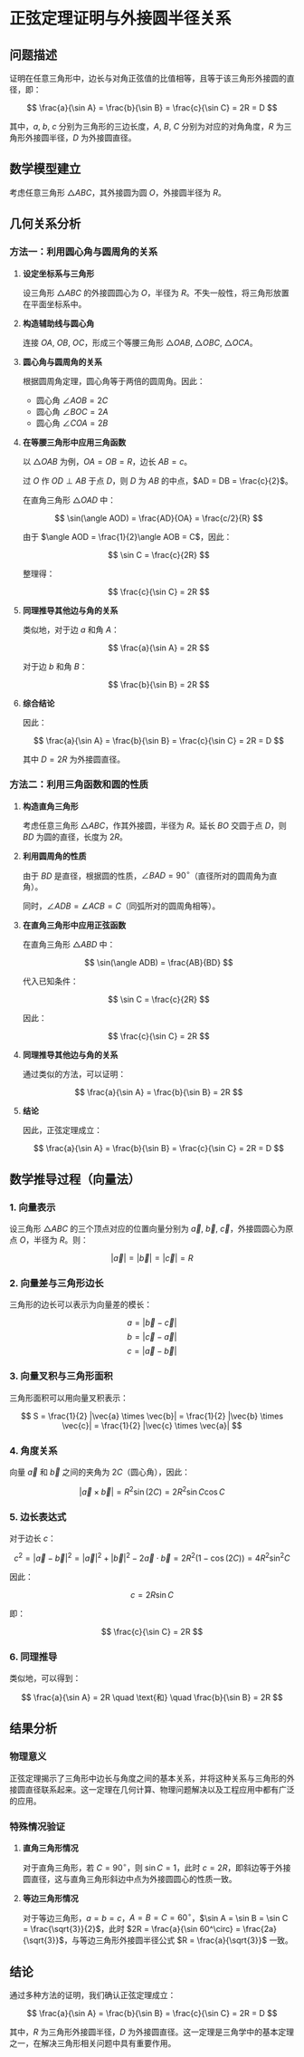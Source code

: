 # 正弦定理证明与外接圆半径关系

## 问题描述

证明在任意三角形中，边长与对角正弦值的比值相等，且等于该三角形外接圆的直径，即：

$$ \frac{a}{\sin A} = \frac{b}{\sin B} = \frac{c}{\sin C} = 2R = D $$

其中，$a$, $b$, $c$ 分别为三角形的三边长度，$A$, $B$, $C$ 分别为对应的对角角度，$R$ 为三角形外接圆半径，$D$ 为外接圆直径。

## 数学模型建立

考虑任意三角形 $\triangle ABC$，其外接圆为圆 $O$，外接圆半径为 $R$。

## 几何关系分析

### 方法一：利用圆心角与圆周角的关系

1. **设定坐标系与三角形**
   
   设三角形 $\triangle ABC$ 的外接圆圆心为 $O$，半径为 $R$。不失一般性，将三角形放置在平面坐标系中。

2. **构造辅助线与圆心角**
   
   连接 $OA$, $OB$, $OC$，形成三个等腰三角形 $\triangle OAB$, $\triangle OBC$, $\triangle OCA$。

3. **圆心角与圆周角的关系**
   
   根据圆周角定理，圆心角等于两倍的圆周角。因此：
   
   - 圆心角 $\angle AOB = 2C$
   - 圆心角 $\angle BOC = 2A$
   - 圆心角 $\angle COA = 2B$

4. **在等腰三角形中应用三角函数**
   
   以 $\triangle OAB$ 为例，$OA = OB = R$，边长 $AB = c$。
   
   过 $O$ 作 $OD \perp AB$ 于点 $D$，则 $D$ 为 $AB$ 的中点，$AD = DB = \frac{c}{2}$。
   
   在直角三角形 $\triangle OAD$ 中：
   
   $$ \sin(\angle AOD) = \frac{AD}{OA} = \frac{c/2}{R} $$
   
   由于 $\angle AOD = \frac{1}{2}\angle AOB = C$，因此：
   
   $$ \sin C = \frac{c}{2R} $$
   
   整理得：
   
   $$ \frac{c}{\sin C} = 2R $$

5. **同理推导其他边与角的关系**
   
   类似地，对于边 $a$ 和角 $A$：
   
   $$ \frac{a}{\sin A} = 2R $$
   
   对于边 $b$ 和角 $B$：
   
   $$ \frac{b}{\sin B} = 2R $$

6. **综合结论**
   
   因此：
   
   $$ \frac{a}{\sin A} = \frac{b}{\sin B} = \frac{c}{\sin C} = 2R = D $$
   
   其中 $D = 2R$ 为外接圆直径。

### 方法二：利用三角函数和圆的性质

1. **构造直角三角形**
   
   考虑任意三角形 $\triangle ABC$，作其外接圆，半径为 $R$。延长 $BO$ 交圆于点 $D$，则 $BD$ 为圆的直径，长度为 $2R$。

2. **利用圆周角的性质**
   
   由于 $BD$ 是直径，根据圆的性质，$\angle BAD = 90^\circ$（直径所对的圆周角为直角）。
   
   同时，$\angle ADB = \angle ACB = C$（同弧所对的圆周角相等）。

3. **在直角三角形中应用正弦函数**
   
   在直角三角形 $\triangle ABD$ 中：
   
   $$ \sin(\angle ADB) = \frac{AB}{BD} $$
   
   代入已知条件：
   
   $$ \sin C = \frac{c}{2R} $$
   
   因此：
   
   $$ \frac{c}{\sin C} = 2R $$

4. **同理推导其他边与角的关系**
   
   通过类似的方法，可以证明：
   
   $$ \frac{a}{\sin A} = \frac{b}{\sin B} = 2R $$

5. **结论**
   
   因此，正弦定理成立：
   
   $$ \frac{a}{\sin A} = \frac{b}{\sin B} = \frac{c}{\sin C} = 2R = D $$

## 数学推导过程（向量法）

### 1. 向量表示

设三角形 $\triangle ABC$ 的三个顶点对应的位置向量分别为 $\vec{a}$, $\vec{b}$, $\vec{c}$，外接圆圆心为原点 $O$，半径为 $R$。则：

$$ |\vec{a}| = |\vec{b}| = |\vec{c}| = R $$

### 2. 向量差与三角形边长

三角形的边长可以表示为向量差的模长：

$$ a = |\vec{b} - \vec{c}| $$
$$ b = |\vec{c} - \vec{a}| $$
$$ c = |\vec{a} - \vec{b}| $$

### 3. 向量叉积与三角形面积

三角形面积可以用向量叉积表示：

$$ S = \frac{1}{2} |\vec{a} \times \vec{b}| = \frac{1}{2} |\vec{b} \times \vec{c}| = \frac{1}{2} |\vec{c} \times \vec{a}| $$

### 4. 角度关系

向量 $\vec{a}$ 和 $\vec{b}$ 之间的夹角为 $2C$（圆心角），因此：

$$ |\vec{a} \times \vec{b}| = R^2 \sin(2C) = 2R^2 \sin C \cos C $$

### 5. 边长表达式

对于边长 $c$：

$$ c^2 = |\vec{a} - \vec{b}|^2 = |\vec{a}|^2 + |\vec{b}|^2 - 2\vec{a} \cdot \vec{b} = 2R^2(1 - \cos(2C)) = 4R^2 \sin^2 C $$

因此：

$$ c = 2R \sin C $$

即：

$$ \frac{c}{\sin C} = 2R $$

### 6. 同理推导

类似地，可以得到：

$$ \frac{a}{\sin A} = 2R \quad \text{和} \quad \frac{b}{\sin B} = 2R $$

## 结果分析

### 物理意义

正弦定理揭示了三角形中边长与角度之间的基本关系，并将这种关系与三角形的外接圆直径联系起来。这一定理在几何计算、物理问题解决以及工程应用中都有广泛的应用。

### 特殊情况验证

1. **直角三角形情况**
   
   对于直角三角形，若 $C = 90^\circ$，则 $\sin C = 1$，此时 $c = 2R$，即斜边等于外接圆直径，这与直角三角形斜边中点为外接圆圆心的性质一致。

2. **等边三角形情况**
   
   对于等边三角形，$a = b = c$，$A = B = C = 60^\circ$，$\sin A = \sin B = \sin C = \frac{\sqrt{3}}{2}$，此时 $2R = \frac{a}{\sin 60^\circ} = \frac{2a}{\sqrt{3}}$，与等边三角形外接圆半径公式 $R = \frac{a}{\sqrt{3}}$ 一致。

## 结论

通过多种方法的证明，我们确认正弦定理成立：

$$ \frac{a}{\sin A} = \frac{b}{\sin B} = \frac{c}{\sin C} = 2R = D $$

其中，$R$ 为三角形外接圆半径，$D$ 为外接圆直径。这一定理是三角学中的基本定理之一，在解决三角形相关问题中具有重要作用。